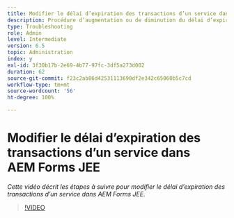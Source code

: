 ```yaml
---
title: Modifier le délai d’expiration des transactions d’un service dans AEM Forms JEE
description: Procédure d’augmentation ou de diminution du délai d’expiration des transactions d’un service dans AEM Forms JEE
type: Troubleshooting
role: Admin
level: Intermediate
version: 6.5
topic: Administration
index: y
exl-id: 3f30b17b-2e69-4b77-97fc-3df5a273d002
duration: 62
source-git-commit: f23c2ab86d42531113690df2e342c65060b5c7cd
workflow-type: tm+mt
source-wordcount: '56'
ht-degree: 100%

---
```


# Modifier le délai d’expiration des transactions d’un service dans AEM Forms JEE

*Cette vidéo décrit les étapes à suivre pour modifier le délai d’expiration des transactions d’un service dans AEM Forms JEE.*

>[!VIDEO](https://video.tv.adobe.com/v/335495?quality=12&learn=on)
